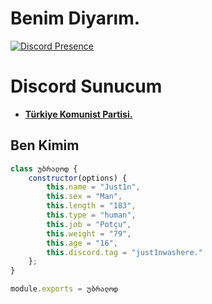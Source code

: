 # Benim Diyarım.
[![Discord Presence](https://lanyard-profile-readme.vercel.app/api/845223135111544832?hideDiscrim=true)](https://discord.com/users/845223135111544832)
# Discord Sunucum
- [**Türkiye Komunist Partisi.**](https://discord.gg/tkp)

<h2>Ben Kimim</h2>

```js
class უბრალოდ {
    constructor(options) {
        this.name = "Just1n",
        this.sex = "Man",
        this.length = "183",
        this.type = "human",
        this.job = "Potçu",
        this.weight = "79",
        this.age = "16",
        this.discord.tag = "just1nwashere."
    };
}

module.exports = უბრალოდ
```
